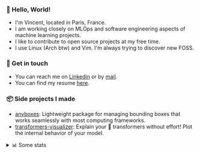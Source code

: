 ### 👋 Hello, World!

- I'm Vincent, located in Paris, France.
- I am working closely on MLOps and software engineering aspects of machine learning projects.
- I like to contribute to open source projects at my free time.
- I use Linux (Arch btw) and Vim. I'm always trying to discover new FOSS.

### 🔗 Get in touch

- You can reach me on [Linkedin](https://www.linkedin.com/in/vincent-duchauffour-3a9641155/) or by [mail](mailto:vincent.duchauffour@proton.me).
- You can find my resume [here](https://raw.githubusercontent.com/VDuchauffour/resume/main/resume.pdf).

### 📦 Side projects I made

- [anyboxes](https://github.com/VDuchauffour/anyboxes): Lightweight package for managing bounding boxes that works seamlessly with most computing frameworks.
- [transformers-visualizer](https://github.com/VDuchauffour/transformers-visualizer): Explain your 🤗 transformers without effort! Plot the internal behavior of your model. 

<details><summary>📊 Some stats</summary>  
  
<p align="center">
  <img alt="VDuchauffour's github stats" src="https://github-readme-stats.vercel.app/api?username=VDuchauffour&include_all_commits=true&show_icons=true&theme=react"/>
  <br />
  <img alt="VDuchauffour's streak stats" src="https://streak-stats.demolab.com?user=VDuchauffour&theme=react"/>
  <br />
  <img alt="VDuchauffour's language stats" src="https://github-readme-stats.vercel.app/api/top-langs/?username=VDuchauffour&count_private=true&include_all_commits=true&show_icons=true&layout=compact&theme=react"/>
  <!--   <br />
  <img alt="VDuchauffour's Wakatime stats" src="https://github-readme-stats.vercel.app/api/wakatime?username=VDuchauffour&theme=react"/> -->
</p>

#### 🧭 Wakatime stats
<!--START_SECTION:waka-->
![Code Time](http://img.shields.io/badge/Code%20Time-1%2C887%20hrs%2029%20mins-blue)

![Lines of code](https://img.shields.io/badge/From%20Hello%20World%20I%27ve%20Written-4.7%20million%20lines%20of%20code-blue)

**🐱 My GitHub Data** 

> 📦 978.7 kB Used in GitHub's Storage 
 > 
> 🏆 529 Contributions in the Year 2024
 > 
> 🚫 Not Opted to Hire
 > 
> 📜 9 Public Repositories 
 > 
> 🔑 2 Private Repositories 
 > 
**I'm an Early 🐤** 

```text
🌞 Morning                302 commits         ██░░░░░░░░░░░░░░░░░░░░░░░   07.27 % 
🌆 Daytime                2169 commits        █████████████░░░░░░░░░░░░   52.19 % 
🌃 Evening                1293 commits        ████████░░░░░░░░░░░░░░░░░   31.11 % 
🌙 Night                  392 commits         ██░░░░░░░░░░░░░░░░░░░░░░░   09.43 % 
```
📅 **I'm Most Productive on Monday** 

```text
Monday                   981 commits         ██████░░░░░░░░░░░░░░░░░░░   23.60 % 
Tuesday                  704 commits         ████░░░░░░░░░░░░░░░░░░░░░   16.94 % 
Wednesday                681 commits         ████░░░░░░░░░░░░░░░░░░░░░   16.39 % 
Thursday                 766 commits         █████░░░░░░░░░░░░░░░░░░░░   18.43 % 
Friday                   627 commits         ████░░░░░░░░░░░░░░░░░░░░░   15.09 % 
Saturday                 103 commits         █░░░░░░░░░░░░░░░░░░░░░░░░   02.48 % 
Sunday                   294 commits         ██░░░░░░░░░░░░░░░░░░░░░░░   07.07 % 
```


📊 **This Week I Spent My Time On** 

```text
💬 Programming Languages: 
Python                   14 hrs 26 mins      ██████████████░░░░░░░░░░░   56.64 % 
XML                      6 hrs 22 mins       ██████░░░░░░░░░░░░░░░░░░░   24.98 % 
Bash                     1 hr 19 mins        █░░░░░░░░░░░░░░░░░░░░░░░░   05.19 % 
TOML                     40 mins             █░░░░░░░░░░░░░░░░░░░░░░░░   02.62 % 
INI                      33 mins             █░░░░░░░░░░░░░░░░░░░░░░░░   02.21 % 
```


 Last Updated on 27/05/2024 00:40:25 UTC
<!--END_SECTION:waka-->
</details>
